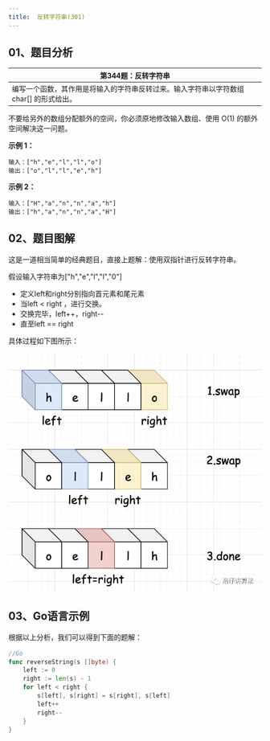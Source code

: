 ```yaml
---
title:  反转字符串(301)
---
```


## 01、题目分析

| 第344题：反转字符串                                          |
| ------------------------------------------------------------ |
| 编写一个函数，其作用是将输入的字符串反转过来。输入字符串以字符数组 char[] 的形式给出。 |

不要给另外的数组分配额外的空间，你必须原地修改输入数组、使用 O(1) 的额外空间解决这一问题。

**示例 1：**

```
输入：["h","e","l","l","o"]
输出：["o","l","l","e","h"]
```

**示例 2：**

```
输入：["H","a","n","n","a","h"]
输出：["h","a","n","n","a","H"]
```

## 02、题目图解

这是一道相当简单的经典题目，直接上题解：使用双指针进行反转字符串。

假设输入字符串为["h","e","l","l","0"]

- 定义left和right分别指向首元素和尾元素
- 当left < right ，进行交换。
- 交换完毕，left++，right--
- 直至left == right

具体过程如下图所示：


<img src="./301/1.jpg" alt="PNG" style="zoom:67%"/>

## 03、Go语言示例

根据以上分析，我们可以得到下面的题解：

```go
//Go
func reverseString(s []byte) {
	left := 0
	right := len(s) - 1
	for left < right {
		s[left], s[right] = s[right], s[left]
		left++
		right--
	}
}
```
